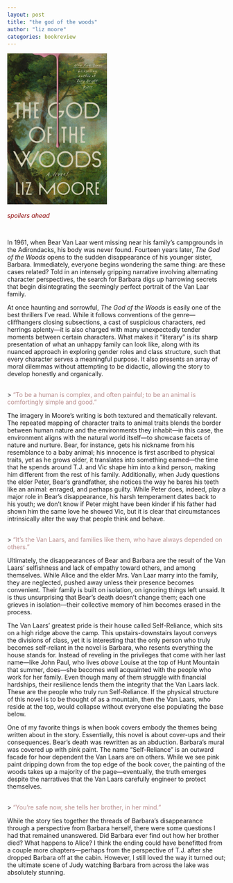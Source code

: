 ```yaml
---
layout: post
title: "the god of the woods"
author: "liz moore"
categories: bookreview
---
```


<img src="\img\the_god_of_the_woods.jpg" width="230" max-width="50%" max-height="50%">

<br>

<font color="#8B0000"> *spoilers ahead* </font>

<br>

In 1961, when Bear Van Laar went missing near his family’s campgrounds in the Adirondacks, his body was never found. Fourteen years later, *The God of the Woods* opens to the sudden disappearance of his younger sister, Barbara. Immediately, everyone begins wondering the same thing: are these cases related? Told in an intensely gripping narrative involving alternating character perspectives, the search for Barbara digs up harrowing secrets that begin disintegrating the seemingly perfect portrait of the Van Laar family.

At once haunting and sorrowful, *The God of the Woods* is easily one of the best thrillers I’ve read. While it follows conventions of the genre—cliffhangers closing subsections, a cast of suspicious characters, red herrings aplenty—it is also charged with many unexpectedly tender moments between certain characters. What makes it “literary” is its sharp presentation of what an unhappy family can look like, along with its nuanced approach in exploring gender roles and class structure, such that every character serves a meaningful purpose. It also presents an array of moral dilemmas without attempting to be didactic, allowing the story to develop honestly and organically.

<br>
> <font color="#B88C8C">“To be a human is complex, and often painful; to be an animal is comfortingly simple and good.”</font>

<br>

The imagery in Moore’s writing is both textured and thematically relevant. The repeated mapping of character traits to animal traits blends the border between human nature and the environments they inhabit—in this case, the environment aligns with the natural world itself—to showcase facets of nature and nurture. Bear, for instance, gets his nickname from his resemblance to a baby animal; his innocence is first ascribed to physical traits, yet as he grows older, it translates into something earned—the time that he spends around T.J. and Vic shape him into a kind person, making him different from the rest of his family. Additionally, when Judy questions the elder Peter, Bear’s grandfather, she notices the way he bares his teeth like an animal: enraged, and perhaps guilty. While Peter does, indeed, play a major role in Bear’s disappearance, his harsh temperament dates back to his youth; we don’t know if Peter might have been kinder if his father had shown him the same love he showed Vic, but it is clear that circumstances intrinsically alter the way that people think and behave.

<br>
> <font color="#B88C8C">“It’s the Van Laars, and families like them, who have always depended on others.”</font>

<br>

Ultimately, the disappearances of Bear and Barbara are the result of the Van Laars’ selfishness and lack of empathy toward others, and among themselves. While Alice and the elder Mrs. Van Laar marry into the family, they are neglected, pushed away unless their presence becomes convenient. Their family is built on isolation, on ignoring things left unsaid. It is thus unsurprising that Bear’s death doesn’t change them; each one grieves in isolation—their collective memory of him becomes erased in the process.

The Van Laars’ greatest pride is their house called Self-Reliance, which sits on a high ridge above the camp. This upstairs-downstairs layout conveys the divisions of class, yet it is interesting that the only person who truly becomes self-reliant in the novel is Barbara, who resents everything the house stands for. Instead of reveling in the privileges that come with her last name—like John Paul, who lives *above* Louise at the top of Hunt Mountain that summer, does—she becomes well acquainted with the people who work for her family. Even though many of them struggle with financial hardships, their resilience lends them the integrity that the Van Laars lack. These are the people who truly run Self-Reliance. If the physical structure of this novel is to be thought of as a mountain, then the Van Laars, who reside at the top, would collapse without everyone else populating the base below.

One of my favorite things is when book covers embody the themes being written about in the story. Essentially, this novel is about cover-ups and their consequences. Bear’s death was rewritten as an abduction. Barbara’s mural was covered up with pink paint. The name “Self-Reliance” is an outward facade for how dependent the Van Laars are on others. While we see pink paint dripping down from the top edge of the book cover, the painting of the woods takes up a majority of the page—eventually, the truth emerges despite the narratives that the Van Laars carefully engineer to protect themselves.


<br>
> <font color="#B88C8C">“You’re safe now, she tells her brother, in her mind.”</font>

<br>

While the story ties together the threads of Barbara’s disappearance through a perspective from Barbara herself, there were some questions I had that remained unanswered. Did Barbara ever find out how her brother died? What happens to Alice? I think the ending could have benefitted from a couple more chapters—perhaps from the perspective of T.J. after she dropped Barbara off at the cabin. However, I still loved the way it turned out; the ultimate scene of Judy watching Barbara from across the lake was absolutely stunning.